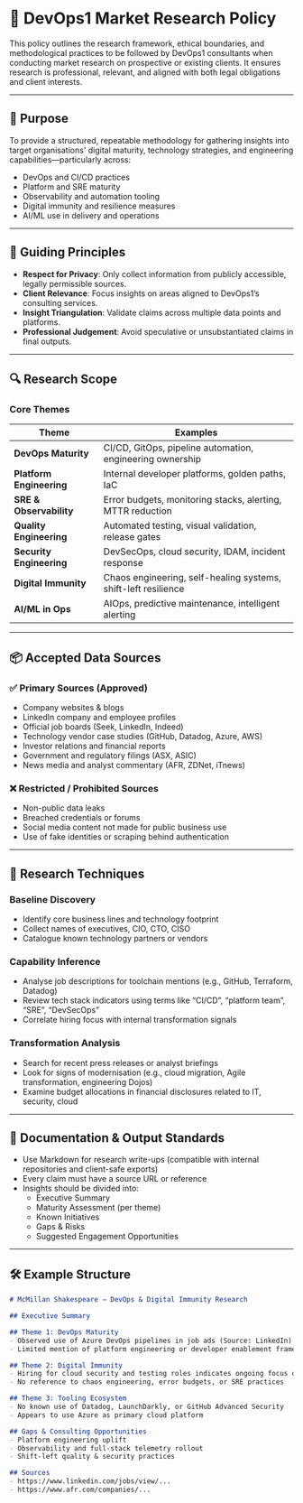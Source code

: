# 📘 DevOps1 Market Research Policy

This policy outlines the research framework, ethical boundaries, and methodological practices to be followed by DevOps1 consultants when conducting market research on prospective or existing clients. It ensures research is professional, relevant, and aligned with both legal obligations and client interests.

---

## 🎯 Purpose

To provide a structured, repeatable methodology for gathering insights into target organisations' digital maturity, technology strategies, and engineering capabilities—particularly across:

- DevOps and CI/CD practices
- Platform and SRE maturity
- Observability and automation tooling
- Digital immunity and resilience measures
- AI/ML use in delivery and operations

---

## 🧭 Guiding Principles

- **Respect for Privacy**: Only collect information from publicly accessible, legally permissible sources.
- **Client Relevance**: Focus insights on areas aligned to DevOps1’s consulting services.
- **Insight Triangulation**: Validate claims across multiple data points and platforms.
- **Professional Judgement**: Avoid speculative or unsubstantiated claims in final outputs.

---

## 🔍 Research Scope

### Core Themes

| Theme | Examples |
|-------|----------|
| **DevOps Maturity** | CI/CD, GitOps, pipeline automation, engineering ownership |
| **Platform Engineering** | Internal developer platforms, golden paths, IaC |
| **SRE & Observability** | Error budgets, monitoring stacks, alerting, MTTR reduction |
| **Quality Engineering** | Automated testing, visual validation, release gates |
| **Security Engineering** | DevSecOps, cloud security, IDAM, incident response |
| **Digital Immunity** | Chaos engineering, self-healing systems, shift-left resilience |
| **AI/ML in Ops** | AIOps, predictive maintenance, intelligent alerting |

---

## 📦 Accepted Data Sources

### ✅ Primary Sources (Approved)

- Company websites & blogs
- LinkedIn company and employee profiles
- Official job boards (Seek, LinkedIn, Indeed)
- Technology vendor case studies (GitHub, Datadog, Azure, AWS)
- Investor relations and financial reports
- Government and regulatory filings (ASX, ASIC)
- News media and analyst commentary (AFR, ZDNet, iTnews)

### ❌ Restricted / Prohibited Sources

- Non-public data leaks
- Breached credentials or forums
- Social media content not made for public business use
- Use of fake identities or scraping behind authentication

---

## 🔧 Research Techniques

### Baseline Discovery

- Identify core business lines and technology footprint
- Collect names of executives, CIO, CTO, CISO
- Catalogue known technology partners or vendors

### Capability Inference

- Analyse job descriptions for toolchain mentions (e.g., GitHub, Terraform, Datadog)
- Review tech stack indicators using terms like “CI/CD”, “platform team”, “SRE”, “DevSecOps”
- Correlate hiring focus with internal transformation signals

### Transformation Analysis

- Search for recent press releases or analyst briefings
- Look for signs of modernisation (e.g., cloud migration, Agile transformation, engineering Dojos)
- Examine budget allocations in financial disclosures related to IT, security, cloud

---

## 🧾 Documentation & Output Standards

- Use Markdown for research write-ups (compatible with internal repositories and client-safe exports)
- Every claim must have a source URL or reference
- Insights should be divided into:
  - Executive Summary
  - Maturity Assessment (per theme)
  - Known Initiatives
  - Gaps & Risks
  - Suggested Engagement Opportunities

---

## 🛠 Example Structure

```markdown
# McMillan Shakespeare – DevOps & Digital Immunity Research

## Executive Summary

## Theme 1: DevOps Maturity
- Observed use of Azure DevOps pipelines in job ads (Source: LinkedIn)
- Limited mention of platform engineering or developer enablement frameworks

## Theme 2: Digital Immunity
- Hiring for cloud security and testing roles indicates ongoing focus on resilience
- No reference to chaos engineering, error budgets, or SRE practices

## Theme 3: Tooling Ecosystem
- No known use of Datadog, LaunchDarkly, or GitHub Advanced Security
- Appears to use Azure as primary cloud platform

## Gaps & Consulting Opportunities
- Platform engineering uplift
- Observability and full-stack telemetry rollout
- Shift-left quality & security practices

## Sources
- https://www.linkedin.com/jobs/view/...
- https://www.afr.com/companies/...
